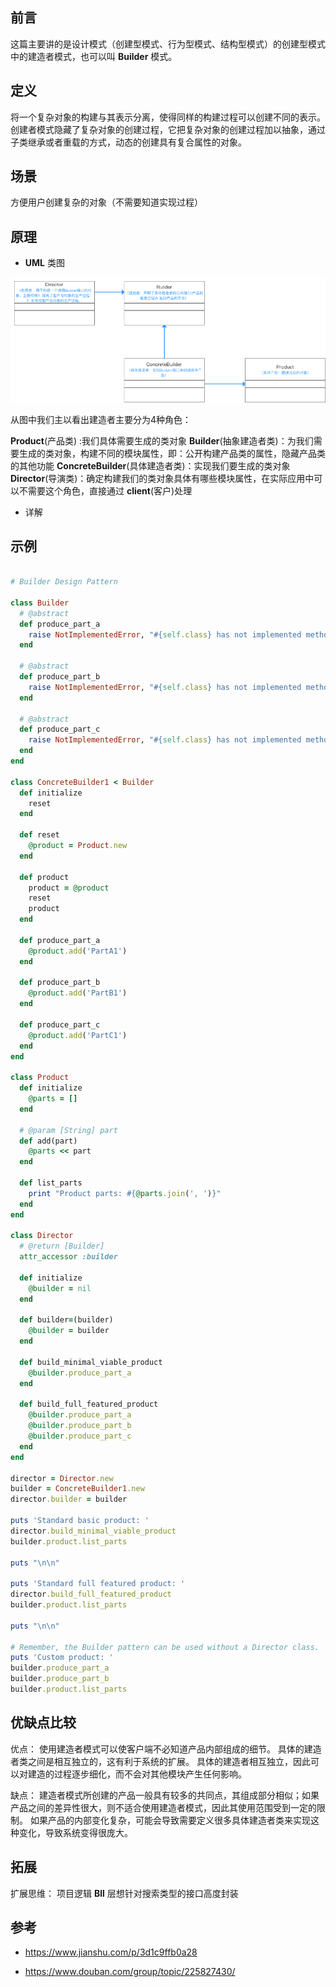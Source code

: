 ## 前言

这篇主要讲的是设计模式（创建型模式、行为型模式、结构型模式）的创建型模式中的建造者模式，也可以叫 **Builder** 模式。

## 定义

将一个复杂对象的构建与其表示分离，使得同样的构建过程可以创建不同的表示。
创建者模式隐藏了复杂对象的创建过程，它把复杂对象的创建过程加以抽象，通过子类继承或者重载的方式，动态的创建具有复合属性的对象。

## 场景

方便用户创建复杂的对象（不需要知道实现过程）

## 原理

- **UML** 类图

![builder-img1](./builder-img.png)

从图中我们主以看出建造者主要分为4种角色：

**Product**(产品类) :我们具体需要生成的类对象
**Builder**(抽象建造者类)：为我们需要生成的类对象，构建不同的模块属性，即：公开构建产品类的属性，隐藏产品类的其他功能
**ConcreteBuilder**(具体建造者类)：实现我们要生成的类对象
**Director**(导演类)：确定构建我们的类对象具体有哪些模块属性，在实际应用中可以不需要这个角色，直接通过 **client**(客户)处理

- 详解

## 示例

``` ruby

# Builder Design Pattern

class Builder
  # @abstract
  def produce_part_a
    raise NotImplementedError, "#{self.class} has not implemented method '#{__method__}'"
  end

  # @abstract
  def produce_part_b
    raise NotImplementedError, "#{self.class} has not implemented method '#{__method__}'"
  end

  # @abstract
  def produce_part_c
    raise NotImplementedError, "#{self.class} has not implemented method '#{__method__}'"
  end
end

class ConcreteBuilder1 < Builder
  def initialize
    reset
  end

  def reset
    @product = Product.new
  end

  def product
    product = @product
    reset
    product
  end

  def produce_part_a
    @product.add('PartA1')
  end

  def produce_part_b
    @product.add('PartB1')
  end

  def produce_part_c
    @product.add('PartC1')
  end
end

class Product
  def initialize
    @parts = []
  end

  # @param [String] part
  def add(part)
    @parts << part
  end

  def list_parts
    print "Product parts: #{@parts.join(', ')}"
  end
end

class Director
  # @return [Builder]
  attr_accessor :builder

  def initialize
    @builder = nil
  end

  def builder=(builder)
    @builder = builder
  end

  def build_minimal_viable_product
    @builder.produce_part_a
  end

  def build_full_featured_product
    @builder.produce_part_a
    @builder.produce_part_b
    @builder.produce_part_c
  end
end

director = Director.new
builder = ConcreteBuilder1.new
director.builder = builder

puts 'Standard basic product: '
director.build_minimal_viable_product
builder.product.list_parts

puts "\n\n"

puts 'Standard full featured product: '
director.build_full_featured_product
builder.product.list_parts

puts "\n\n"

# Remember, the Builder pattern can be used without a Director class.
puts 'Custom product: '
builder.produce_part_a
builder.produce_part_b
builder.product.list_parts

```

## 优缺点比较

优点：
使用建造者模式可以使客户端不必知道产品内部组成的细节。
具体的建造者类之间是相互独立的，这有利于系统的扩展。
具体的建造者相互独立，因此可以对建造的过程逐步细化，而不会对其他模块产生任何影响。

缺点：
建造者模式所创建的产品一般具有较多的共同点，其组成部分相似；如果产品之间的差异性很大，则不适合使用建造者模式，因此其使用范围受到一定的限制。
如果产品的内部变化复杂，可能会导致需要定义很多具体建造者类来实现这种变化，导致系统变得很庞大。

## 拓展

扩展思维： 项目逻辑 **Bll** 层想针对搜索类型的接口高度封装

## 参考

- https://www.jianshu.com/p/3d1c9ffb0a28

- https://www.douban.com/group/topic/225827430/

